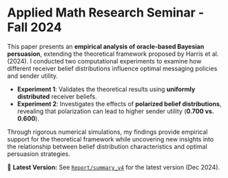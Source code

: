 # Applied Math Research Seminar - Fall 2024  

This paper presents an **empirical analysis of oracle-based Bayesian persuasion**, extending the theoretical framework proposed by Harris et al. (2024). I conducted two computational experiments to examine how different receiver belief distributions influence optimal messaging policies and sender utility.  

- **Experiment 1**: Validates the theoretical results using **uniformly distributed** receiver beliefs.  
- **Experiment 2**: Investigates the effects of **polarized belief distributions**, revealing that polarization can lead to higher sender utility (**0.700 vs. 0.600**).  

Through rigorous numerical simulations, my findings provide empirical support for the theoretical framework while uncovering new insights into the relationship between belief distribution characteristics and optimal persuasion strategies.

📄 **Latest Version:** See [`Report/summary_v4`]([Report/summary_v4](https://github.com/sjagtani/applied-math-research-seminar/blob/main/report/summary_v4.pdf)) for the latest version (Dec 2024).
